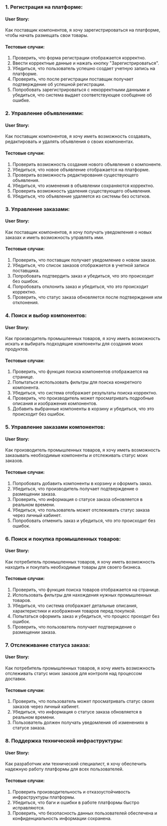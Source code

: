 ### 1. Регистрация на платформе:

#### User Story:
Как поставщик компонентов, я хочу зарегистрироваться на платформе, чтобы начать размещать свои товары.

#### Тестовые случаи:
1. Проверить, что форма регистрации отображается корректно.
2. Ввести корректные данные и нажать кнопку "Зарегистрироваться".
3. Убедиться, что пользователь успешно создает учетную запись на платформе.
4. Проверить, что после регистрации поставщик получает подтверждение об успешной регистрации.
5. Попробовать зарегистрироваться с некорректными данными и убедиться, что система выдает соответствующее сообщение об ошибке.

### 2. Управление объявлениями:

#### User Story:
Как поставщик компонентов, я хочу иметь возможность создавать, редактировать и удалять объявления о своих компонентах.

#### Тестовые случаи:
1. Проверить возможность создания нового объявления о компоненте.
2. Убедиться, что новое объявление отображается на платформе.
3. Проверить возможность редактирования существующего объявления.
4. Убедиться, что изменения в объявлении сохраняются корректно.
5. Проверить возможность удаления существующего объявления.
6. Убедиться, что объявление удаляется из системы без остатков.

### 3. Управление заказами:

#### User Story:
Как поставщик компонентов, я хочу получать уведомления о новых заказах и иметь возможность управлять ими.

#### Тестовые случаи:
1. Проверить, что поставщик получает уведомление о новом заказе.
2. Убедиться, что список заказов отображается в учетной записи поставщика.
3. Попробовать подтвердить заказ и убедиться, что это происходит без ошибок.
4. Попробовать отклонить заказ и убедиться, что это происходит корректно.
5. Проверить, что статус заказа обновляется после подтверждения или отклонения.

### 4. Поиск и выбор компонентов:

#### User Story:
Как производитель промышленных товаров, я хочу иметь возможность искать и выбирать подходящие компоненты для создания моих продуктов.

#### Тестовые случаи:
1. Проверить, что функция поиска компонентов отображается на странице.
2. Попытаться использовать фильтры для поиска конкретного компонента.
3. Убедиться, что система отображает результаты поиска корректно.
4. Проверить, что производитель может просматривать подробные описания и изображения компонентов.
5. Добавить выбранные компоненты в корзину и убедиться, что это происходит без ошибок.

### 5. Управление заказами компонентов:

#### User Story:
Как производитель промышленных товаров, я хочу иметь возможность заказывать необходимые компоненты и отслеживать статус моих заказов.

#### Тестовые случаи:
1. Попробовать добавить компоненты в корзину и оформить заказ.
2. Убедиться, что производитель получает подтверждение о размещении заказа.
3. Проверить, что информация о статусе заказа обновляется в реальном времени.
4. Убедиться, что пользователь может отслеживать статус заказа через личный кабинет.
5. Попробовать отменить заказ и убедиться, что это происходит без ошибок.

### 6. Поиск и покупка промышленных товаров:

#### User Story:
Как потребитель промышленных товаров, я хочу иметь возможность находить и покупать необходимые товары для своего бизнеса.

#### Тестовые случаи:
1. Проверить, что функция поиска товаров отображается на странице.
2. Использовать фильтры для нахождения нужных промышленных товаров.
3. Убедиться, что система отображает детальные описания, характеристики и изображения товаров перед покупкой.
4. Попытаться оформить заказ и убедиться, что процесс проходит без ошибок.
5. Проверить, что пользователь получает подтверждение о размещении заказа.

### 7. Отслеживание статуса заказа:

#### User Story:
Как потребитель промышленных товаров, я хочу иметь возможность отслеживать статус моих заказов для контроля над процессом доставки.

#### Тестовые случаи:
1. Проверить, что пользователь может просматривать статус своих заказов через личный кабинет.
2. Убедиться, что информация о статусе заказа обновляется в реальном времени.
3. Пользователь должен получать уведомления об изменениях в статусе заказа.

### 8. Поддержка технической инфраструктуры:

#### User Story:
Как разработчик или технический специалист, я хочу обеспечить надежную работу платформы для всех пользователей.

#### Тестовые случаи:
1. Проверить производительность и отказоустойчивость инфраструктуры платформы.
2. Убедиться, что баги и ошибки в работе платформы быстро исправляются.
3. Проверить, что безопасность данных пользователей обеспечена и конфиденциальность информации сохранена.

